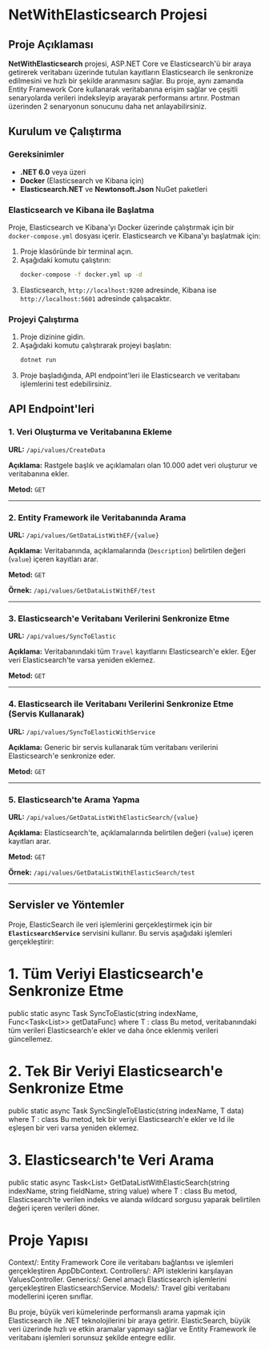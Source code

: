 # NetWithElasticsearch Projesi

## Proje Açıklaması

**NetWithElasticsearch** projesi, ASP.NET Core ve Elasticsearch'ü bir araya getirerek veritabanı üzerinde tutulan kayıtların Elasticsearch ile senkronize edilmesini ve hızlı bir şekilde aranmasını sağlar. Bu proje, aynı zamanda Entity Framework Core kullanarak veritabanına erişim sağlar ve çeşitli senaryolarda verileri indeksleyip arayarak performansı artırır. Postman üzerinden 2 senaryonun sonucunu daha net anlayabilirsiniz.

## Kurulum ve Çalıştırma

### Gereksinimler

- **.NET 6.0** veya üzeri
- **Docker** (Elasticsearch ve Kibana için)
- **Elasticsearch.NET** ve **Newtonsoft.Json** NuGet paketleri

### Elasticsearch ve Kibana ile Başlatma

Proje, Elasticsearch ve Kibana'yı Docker üzerinde çalıştırmak için bir `docker-compose.yml` dosyası içerir. Elasticsearch ve Kibana'yı başlatmak için:

1. Proje klasöründe bir terminal açın.
2. Aşağıdaki komutu çalıştırın:
    ```bash
    docker-compose -f docker.yml up -d
    ```
3. Elasticsearch, `http://localhost:9200` adresinde, Kibana ise `http://localhost:5601` adresinde çalışacaktır.

### Projeyi Çalıştırma

1. Proje dizinine gidin.
2. Aşağıdaki komutu çalıştırarak projeyi başlatın:
    ```bash
    dotnet run
    ```
3. Proje başladığında, API endpoint'leri ile Elasticsearch ve veritabanı işlemlerini test edebilirsiniz.

## API Endpoint'leri

### 1. Veri Oluşturma ve Veritabanına Ekleme

**URL:** `/api/values/CreateData`

**Açıklama:** Rastgele başlık ve açıklamaları olan 10.000 adet veri oluşturur ve veritabanına ekler.

**Metod:** `GET`

---

### 2. Entity Framework ile Veritabanında Arama

**URL:** `/api/values/GetDataListWithEF/{value}`

**Açıklama:** Veritabanında, açıklamalarında (`Description`) belirtilen değeri (`value`) içeren kayıtları arar.

**Metod:** `GET`

**Örnek:** `/api/values/GetDataListWithEF/test`

---

### 3. Elasticsearch'e Veritabanı Verilerini Senkronize Etme

**URL:** `/api/values/SyncToElastic`

**Açıklama:** Veritabanındaki tüm `Travel` kayıtlarını Elasticsearch'e ekler. Eğer veri Elasticsearch'te varsa yeniden eklemez.

**Metod:** `GET`

---

### 4. Elasticsearch ile Veritabanı Verilerini Senkronize Etme (Servis Kullanarak)

**URL:** `/api/values/SyncToElasticWithService`

**Açıklama:** Generic bir servis kullanarak tüm veritabanı verilerini Elasticsearch'e senkronize eder.

**Metod:** `GET`

---

### 5. Elasticsearch'te Arama Yapma

**URL:** `/api/values/GetDataListWithElasticSearch/{value}`

**Açıklama:** Elasticsearch'te, açıklamalarında belirtilen değeri (`value`) içeren kayıtları arar.

**Metod:** `GET`

**Örnek:** `/api/values/GetDataListWithElasticSearch/test`

---

## Servisler ve Yöntemler

Proje, ElasticSearch ile veri işlemlerini gerçekleştirmek için bir **`ElasticsearchService`** servisini kullanır. Bu servis aşağıdaki işlemleri gerçekleştirir:

# 1. Tüm Veriyi Elasticsearch'e Senkronize Etme
public static async Task SyncToElastic<T>(string indexName, Func<Task<List<T>>> getDataFunc) where T : class
Bu metod, veritabanındaki tüm verileri Elasticsearch'e ekler ve daha önce eklenmiş verileri güncellemez.


# 2. Tek Bir Veriyi Elasticsearch'e Senkronize Etme
public static async Task SyncSingleToElastic<T>(string indexName, T data) where T : class
Bu metod, tek bir veriyi Elasticsearch'e ekler ve Id ile eşleşen bir veri varsa yeniden eklemez.


# 3. Elasticsearch'te Veri Arama
public static async Task<List<T>> GetDataListWithElasticSearch<T>(string indexName, string fieldName, string value) where T : class
Bu metod, Elasticsearch'te verilen indeks ve alanda wildcard sorgusu yaparak belirtilen değeri içeren verileri döner.

# Proje Yapısı
Context/: Entity Framework Core ile veritabanı bağlantısı ve işlemleri gerçekleştiren AppDbContext.
Controllers/: API isteklerini karşılayan ValuesController.
Generics/: Genel amaçlı Elasticsearch işlemlerini gerçekleştiren ElasticsearchService.
Models/: Travel gibi veritabanı modellerini içeren sınıflar.

Bu proje, büyük veri kümelerinde performanslı arama yapmak için Elasticsearch ile .NET teknolojilerini bir araya getirir. ElasticSearch, büyük veri üzerinde hızlı ve etkin aramalar yapmayı sağlar ve Entity Framework ile veritabanı işlemleri sorunsuz şekilde entegre edilir.
